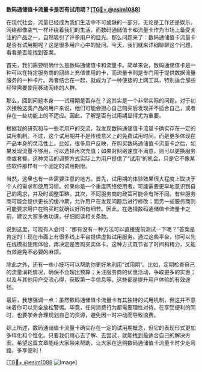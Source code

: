 **数码通储值卡流量卡是否有试用期？[[TG💪+ @esim1088](https://t.me/s/esim1088)]**

在现代社会，流量已经成为我们生活中不可或缺的一部分。无论是工作还是娱乐，网络都像空气一样环绕着我们的生活。而数码通储值卡和流量卡作为市场上备受关注的产品之一，自然吸引了许多用户的目光。那么问题来了：数码通储值卡流量卡是否有试用期呢？这是很多用户心中的疑问。今天，我们就来详细聊聊这个问题，看看是否能找到答案。

首先，我们需要明确什么是数码通储值卡和流量卡。简单来说，数码通储值卡是一种可以在特定服务商的网络上充值使用的卡，而流量卡则是专门用于提供数据流量服务的一种卡片。两者结合在一起，就成为了一种便捷的上网工具，特别适合那些经常需要使用移动网络的人群。

那么，回到问题本身——试用期是否存在？这其实是一个非常实际的问题。对于初次接触这类产品的用户来说，他们可能会担心自己购买后发现并不适合自己，或者存在一些功能上的不适应。因此，了解是否有试用期显得尤为重要。

根据我的研究和与一些老用户的交流，我发现数码通储值卡流量卡确实存在一定的试用机制。不过，这个试用期并不是传统意义上的免费试用时间，而是更多体现在产品本身的灵活性上。比如，很多用户反映，在购买数码通储值卡流量卡之后，如果发现流量不够用，可以选择再次充值；如果对网络速度不满意，则可以更换服务商或套餐。这种灵活的调整方式实际上为用户提供了“试用”的机会，只是它不像某些软件那样有一个固定的试用期限。

当然，这里也有一些需要注意的地方。首先，试用期的体验效果很大程度上取决于个人的需求和使用习惯。如果你是一个重度网络使用者，可能需要更早地意识到自己的需求，并及时调整策略。其次，不同服务商的政策可能会有所不同。有些服务商可能会提供更长的缓冲期，允许用户在发现问题后进行修改；而另一些服务商则可能要求用户在购买时就确认好所有细节。因此，在选择数码通储值卡流量卡之前，建议大家多做功课，仔细阅读相关条款。

说到这里，可能有人会问：“那有没有一种方法可以直接提前测试一下呢？”答案是肯定的！现在市面上有很多线上平台提供虚拟试用服务。通过这些平台，你可以先在线模拟使用体验，再决定是否购买实体卡。这种方式既节省了时间和精力，又能有效避免不必要的麻烦。

除此之外，还有一些小技巧可以帮助你更好地利用“试用期”。比如，定期检查自己的流量消耗情况，确保不会超出预算；关注服务商的优惠活动，争取更多的实惠；以及与其他用户交流心得，获取第一手信息等。这些都是提升用户体验的有效途径。

最后，我想强调一点：虽然数码通储值卡流量卡有其独特的试用机制，但这并不意味着你可以完全放松警惕。毕竟，任何消费行为都需要理性对待。在享受便利的同时，也要学会合理规划自己的资源，避免因一时冲动而导致浪费。

综上所述，数码通储值卡流量卡确实存在一定的试用期概念，但它的表现形式更加多样化和个性化。只要我们用心去了解、去尝试，就能找到最适合自己的解决方案。希望这篇文章能给大家带来帮助，让大家在选购数码通储值卡流量卡时少走弯路，多享便利！

[[TG💪+ @esim1088](https://t.me/s/esim1088) ![Image](https://i.postimg.cc/4NQfJmqS/Snipaste-2025-05-13-00-14-12.png)]